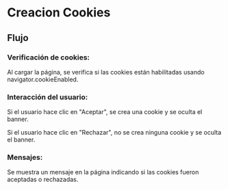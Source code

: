 # Creacion Cookies

## Flujo

### Verificación de cookies:

Al cargar la página, se verifica si las cookies están habilitadas usando navigator.cookieEnabled.

### Interacción del usuario:

Si el usuario hace clic en "Aceptar", se crea una cookie y se oculta el banner.

Si el usuario hace clic en "Rechazar", no se crea ninguna cookie y se oculta el banner.

### Mensajes:

Se muestra un mensaje en la página indicando si las cookies fueron aceptadas o rechazadas.
